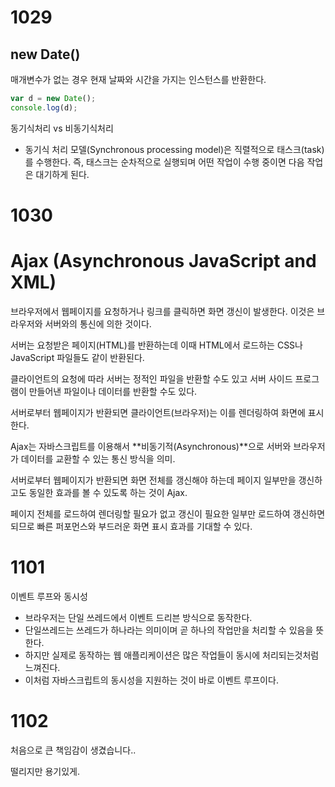 <h1>
    1029


## new Date()

매개변수가 없는 경우 현재 날짜와 시간을 가지는 인스턴스를 반환한다.

```javascript
var d = new Date();
console.log(d); 
```



동기식처리 vs 비동기식처리

- 동기식 처리 모델(Synchronous processing model)은 직렬적으로 태스크(task)를 수행한다. 즉, 태스크는 순차적으로 실행되며 어떤 작업이 수행 중이면 다음 작업은 대기하게 된다.



<h1>
    1030
</h1>

# Ajax (Asynchronous JavaScript and XML)

브라우저에서 웹페이지를 요청하거나 링크를 클릭하면 화면 갱신이 발생한다. 이것은 브라우저와 서버와의 통신에 의한 것이다.



서버는 요청받은 페이지(HTML)를 반환하는데 이때 HTML에서 로드하는 CSS나 JavaScript 파일들도 같이 반환된다. 

클라이언트의 요청에 따라 서버는 정적인 파일을 반환할 수도 있고 서버 사이드 프로그램이 만들어낸 파일이나 데이터를 반환할 수도 있다. 

서버로부터 웹페이지가 반환되면 클라이언트(브라우저)는 이를 렌더링하여 화면에 표시한다.

Ajax는 자바스크립트를 이용해서 **비동기적(Asynchronous)**으로 서버와 브라우저가 데이터를 교환할 수 있는 통신 방식을 의미.

서버로부터 웹페이지가 반환되면 화면 전체를 갱신해야 하는데 페이지 일부만을 갱신하고도 동일한 효과를 볼 수 있도록 하는 것이 Ajax. 

페이지 전체를 로드하여 렌더링할 필요가 없고 갱신이 필요한 일부만 로드하여 갱신하면 되므로 빠른 퍼포먼스와 부드러운 화면 표시 효과를 기대할 수 있다.



<h1>
    1101
</h1>

이벤트 루프와 동시성

- 브라우저는 단일 쓰레드에서 이벤트 드리븐 방식으로 동작한다.
- 단일쓰레드는 쓰레드가 하나라는 의미이며 곧 하나의 작업만을 처리할 수 있음을 뜻한다.
- 하지만 실제로 동작하는 웹 애플리케이션은 많은 작업들이 동시에 처리되는것처럼 느껴진다.
- 이처럼 자바스크립트의 동시성을 지원하는 것이 바로 이벤트 루프이다.



<h1>
    1102
</h1>

처음으로 큰 책임감이 생겼습니다..

떨리지만 용기있게.